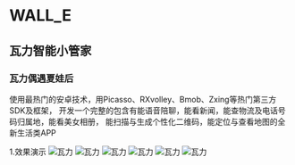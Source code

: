 # WALL_E
## 瓦力智能小管家
### 瓦力偶遇夏娃后
使用最热门的安卓技术，用Picasso、RXvolley、Bmob、Zxing等热门第三方SDK及框架， 开发一个完整的包含有能语音陪聊，能看新闻，能查物流及电话号码归属地，能看美女相册， 能扫描与生成个性化二维码，能定位与查看地图的全新生活类APP

1.效果演示
![瓦力](https://raw.githubusercontent.com/xiaolunan/img-folder/master/Hello%20(1).png "夏娃")
![瓦力](https://raw.githubusercontent.com/xiaolunan/img-folder/master/Hello%20(2).png "夏娃")
![瓦力](https://raw.githubusercontent.com/xiaolunan/img-folder/master/Hello%20(3).png "夏娃")
![瓦力](https://raw.githubusercontent.com/xiaolunan/img-folder/master/Hello%20(4).png "夏娃")
![瓦力](https://raw.githubusercontent.com/xiaolunan/img-folder/master/Hello%20(5).png "夏娃")
![瓦力](https://raw.githubusercontent.com/xiaolunan/img-folder/master/Hello%20(6).png "夏娃")